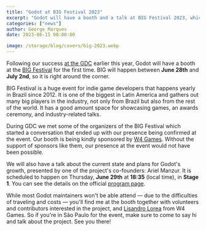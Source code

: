 ```yaml
---
title: "Godot at BIG Festival 2023"
excerpt: "Godot will have a booth and a talk at BIG Festival 2023, which takes place in São Paulo, Brazil from June 28th to July 2nd"
categories: ["news"]
author: George Marques
date: 2023-06-15 00:00:00

image: /storage/blog/covers/big-2023.webp
---
```


Following our success [at the GDC](https://godotengine.org/article/gdc-2023-retrospective/) earlier this year, Godot will have a booth at the [BIG Festival](https://bigfestival.com.br/o-festival/) for the first time. BIG will happen between **June 28th** and **July 2nd**, so it is right around the corner.

BIG Festival is a huge event for indie game developers that happens yearly in Brazil since 2012. It is one of the biggest in Latin America and gathers out many big players in the industry, not only from Brazil but also from the rest of the world. It has a good amount space for showcasing games, an awards ceremony, and industry-related talks.

During GDC we met some of the organizers of the BIG Festival which started a conversation that ended up with our presence being confirmed at the event. Our booth is being kindly sponsored by [W4 Games](https://w4games.com/). Without the support of sponsors like them, our presence at the event would not have been possible.

We will also have a talk about the current state and plans for Godot's growth, presented by one of the project's co-founders: Ariel Manzur. It is scheduled to happen on Thursday, **June 29th** at **18:35** (local time), in **Stage 1**. You can see the details on the official [program page](https://event.bigfestival.com.br/talks/11/516).

While most Godot maintainers won't be able attend — due to the difficulties of traveling and costs — you'll find me at the booth together with volunteers and contributors interested in the project, and [Lisandro Lorea](mailto:llorea@w4games.com) from W4 Games. So if you're in São Paulo for the event, make sure to come to say hi and talk about the project. See you there!
